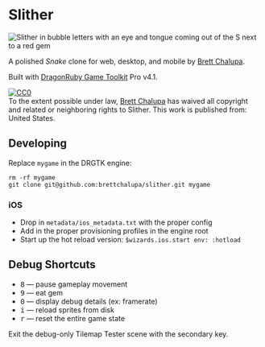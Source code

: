 # Slither

![Slither in bubble letters with an eye and tongue coming out of the S next to a red gem](https://user-images.githubusercontent.com/928367/212915843-3fb4cc63-d3d0-4fb8-bca7-f49481170c14.png)

A polished _Snake_ clone for web, desktop, and mobile by [Brett Chalupa](https://www.brettchalupa.com).

Built with [DragonRuby Game Toolkit](https://dragonruby.org/toolkit/game) Pro v4.1.

[![CC0](http://i.creativecommons.org/p/zero/1.0/88x31.png)](http://creativecommons.org/publicdomain/zero/1.0/)  
To the extent possible under law, [Brett Chalupa](https://brettchalupa.itch.io./slither) has waived all copyright and related or neighboring rights to Slither. This work is published from: United States.

## Developing

Replace `mygame` in the DRGTK engine:

```
rm -rf mygame
git clone git@github.com:brettchalupa/slither.git mygame
```

### iOS

- Drop in `metadata/ios_metadata.txt` with the proper config
- Add in the proper provisioning profiles in the engine root
- Start up the hot reload version: `$wizards.ios.start env: :hotload`

## Debug Shortcuts

- <kbd>8</kbd> — pause gameplay movement
- <kbd>9</kbd> — eat gem
- <kbd>0</kbd> — display debug details (ex: framerate)
- <kbd>i</kbd> — reload sprites from disk
- <kbd>r</kbd> — reset the entire game state

Exit the debug-only Tilemap Tester scene with the secondary key.
